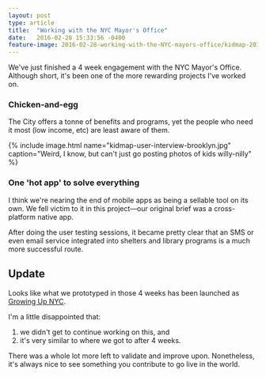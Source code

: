 ```yaml
---
layout: post
type: article
title:  "Working with the NYC Mayor's Office"
date:   2016-02-28 15:33:56 -0400
feature-image: 2016-02-28-working-with-the-NYC-mayors-office/kidmap-2016-02-reduced.jpg
---
```


We've just finished a 4 week engagement with the NYC Mayor's Office. Although short, it's been one of the more rewarding projects I've worked on.

### Chicken-and-egg
The City offers a tonne of benefits and programs, yet the people who need it most (low income, etc) are least aware of them.

{% include image.html name="kidmap-user-interview-brooklyn.jpg" caption="Weird, I know, but can't just go posting photos of kids willy-nilly" %}

### One 'hot app' to solve everything
I think we're nearing the end of mobile apps as being a sellable tool on its own. We fell victim to it in this project—our original brief was a cross-platform native app.

After doing the user testing sessions, it became pretty clear that an SMS or even email service integrated into shelters and library programs is a much more successful route.

## Update
Looks like what we prototyped in those 4 weeks has been launched as [Growing Up NYC](https://growingupnyc.cityofnewyork.us).

I'm a little disappointed that:

1. we didn't get to continue working on this, and
2. it's very similar to where we got to after 4 weeks.

There was a whole lot more left to validate and improve upon. Nonetheless, it's always nice to see something you contribute to go live in the world.
